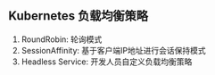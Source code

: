 ## Kubernetes 负载均衡策略
1. RoundRobin: 轮询模式
2. SessionAffinity: 基于客户端IP地址进行会话保持模式
3. Headless Service: 开发人员自定义负载均衡策略